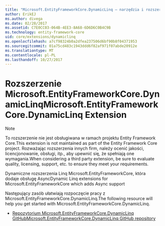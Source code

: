 ```yaml
---
title: "Microsoft.EntityFrameworkCore.DynamicLinq — narzędzia i rozszerzenia — EF Core"
author: ErikEJ
ms.author: divega
ms.date: 02/28/2017
ms.assetid: C7E0CC03-064B-4EE3-8A68-6D6D6C0B4C9B
ms.technology: entity-framework-core
uid: core/extensions/dynamiclinq
ms.openlocfilehash: a7cf98324b0a2dfea237506d6bf90b8f04371953
ms.sourcegitcommit: 01a75cd483c1943ddd6f82af971f07abde20912e
ms.translationtype: MT
ms.contentlocale: pl-PL
ms.lasthandoff: 10/27/2017
---
```

# <a name="microsoftentityframeworkcoredynamiclinq-extension"></a><span data-ttu-id="bfb57-102">Rozszerzenie Microsoft.EntityFrameworkCore.DynamicLinq</span><span class="sxs-lookup"><span data-stu-id="bfb57-102">Microsoft.EntityFrameworkCore.DynamicLinq Extension</span></span>

> [!NOTE]  
> <span data-ttu-id="bfb57-103">To rozszerzenie nie jest obsługiwana w ramach projektu Entity Framework Core.</span><span class="sxs-lookup"><span data-stu-id="bfb57-103">This extension is not maintained as part of the Entity Framework Core project.</span></span> <span data-ttu-id="bfb57-104">Rozważając rozszerzenia innych firm, należy ocenić jakości, licencjonowanie, obsługi, itp., aby upewnić się, że spełniają one wymagania.</span><span class="sxs-lookup"><span data-stu-id="bfb57-104">When considering a third party extension, be sure to evaluate quality, licensing, support, etc. to ensure they meet your requirements.</span></span>

<span data-ttu-id="bfb57-105">Dynamiczne rozszerzenia Linq Microsoft.EntityFrameworkCore, która dodaje obsługę Async</span><span class="sxs-lookup"><span data-stu-id="bfb57-105">Dynamic Linq extensions for Microsoft.EntityFrameworkCore which adds Async support</span></span>

<span data-ttu-id="bfb57-106">Następujący zasób ułatwiają rozpoczęcie pracy z Microsoft.EntityFrameworkCore.DynamicLinq.</span><span class="sxs-lookup"><span data-stu-id="bfb57-106">The following resource will help you get started with Microsoft.EntityFrameworkCore.DynamicLinq.</span></span>
* [<span data-ttu-id="bfb57-107">Repozytorium Microsoft.EntityFrameworkCore.DynamicLinq GitHub</span><span class="sxs-lookup"><span data-stu-id="bfb57-107">Microsoft.EntityFrameworkCore.DynamicLinq GitHub repository</span></span>](https://github.com/StefH/System.Linq.Dynamic.Core/)

